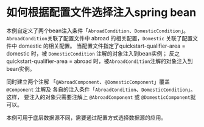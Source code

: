# 如何根据配置文件选择注入spring bean

本例自定义了两个bean注入条件「`AbroadCondition`、`DomesticCondition`」。 
`AbroadCondition`关联了配置文件中 abroad 的相关配置，`Domestic` 关联了配置文件中 domestic 的相关配置。 
当配置文件指定了quickstart-qualifier-area = domestic 时，被 `DomesticCondition` 注解的对象注入到bean实例； 
反之quickstart-qualifier-area = abroad 时，被`AbroadCondition`注解的对象注入到bean实例。 

同时建立两个注解 「`@AbroadComponent`、`@DomesticComponent`」覆盖 `@Component` 注解及
各自的注入条件「`AbroadCondition`、`DomesticCondition`」。
这样， 要注入的对象只需要注解上 `@AbroadComponent` 或 `@DomesticComponent`就可以。

本例可用于底层数据源不同，需要通过配置方式选择数据源的应用。